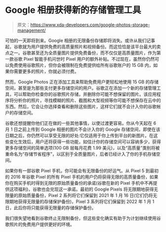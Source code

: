 # Google 相册获得新的存储管理工具

> 原文：<https://www.xda-developers.com/google-photos-storage-management/>

可怕的一天即将到来。Google 相册的无限备份存储即将消失。或许从我们记事起，谷歌就为用户提供免费的高质量照片和视频备份。而这恰恰是该平台最大的卖点之一。谷歌甚至还为全质量图片提供免费备份，而不仅仅是高质量图片，作为第一款谷歌 Pixel 智能手机问世时 Pixel 用户的额外补贴。不过现在，虽然你仍然可以免费使用谷歌照片，但你会被限制在免费提供给所有谷歌账户的 15 GB 内，如果你需要更多的照片，你就必须付费。

然而，Google Photos 正在添加工具来帮助免费用户更轻松地使用 15 GB 的存储空间，甚至是为那些支付更多存储空间的用户。谷歌正在添加一个新的存储管理工具，可以帮助你检查你的谷歌照片存储，并删除你可能不想保留的图片。该应用程序将分析你的照片，寻找模糊的照片、截图和大型视频等你可能不想保存在云中的东西。然后，它会让你选择查看和删除这些图片，这样它们就不会计入你的谷歌帐户的存储空间。

谷歌还想提醒你他们正在做的一些其他事情，以使过渡更容易。你从今天起在 6 月 1 日之前上传到 Google 相册的图片不会计入你的 Google 存储空间，即使在该日期之后，你仍然可以享受无限的好处:它仅适用于你上传到平台的新图片。在这些变化生效后，用户还将获得一些功能，如估计你的存储空间可以容纳多少，获得更多存储空间的简单选项(100 GB 层每月花费 1.99 美元)，以及“高质量”类别将被重命名为“存储节省程序”，以区别于全质量图片，后者已经计入了你的手机存储空间。

如果你有一部谷歌 Pixel 手机，你可能会有无限备份的好运气。从 Pixel 5 到最初的 2016 年谷歌 Pixel 的所有 Pixel 手机的用户仍将获得无限的高质量备份，如果你在购买手机时得到无限的原始质量备份的承诺(谷歌在新的 Pixel 手机中不再提供这项福利)，谷歌也会兑现这一承诺。最初的 Google Pixels 将无限期地获得无限量的原始质量备份，Pixel 2 系列将它们保留到 2021 年 1 月 16 日(它们仍将无限期地获得无限量的存储保护备份)，Pixel 3 系列将它们保留到 2022 年 1 月 1 日，此后你将只能获得无限量的存储保护备份。

我们很失望地看到谷歌终止无限制备份，但这些变化确实有助于为计划继续使用谷歌照片的免费用户提供更好的环境。